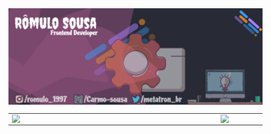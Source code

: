 <img src="./assets/github-profile.svg">
<center>
  <table>
      <tr>
          <td><img width="400px" align="left" src="https://github-readme-stats.vercel.app/api/top-langs/?username=Carmo-sousa&layout=compact&theme=dracula" /></td>
          <td><img width="495px" align="left" src="https://github-readme-stats.vercel.app/api?username=Carmo-sousa&theme=dracula"/></td>
      </tr>   
  </table>
</center>

